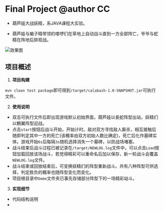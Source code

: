 # Final Project @author CC
- 葫芦娃大战妖精，系JAVA课程大实验。

- 葫芦娃与蝎子精带领的喽啰们在草地上自动战斗直到一方全部阵亡，爷爷与蛇精在阵地后排观战。

![效果图](C:\Users\CC\Desktop\pic.JPG)
## 项目概述
1. **项目构建**

  `mvn clean test package`即可得到`/target/calabash-1.0-SNAPSHOT.jar`可执行文件。

2. **使用说明**

  - 双击可执行文件后即出现游戏默认初始界面，葫芦娃以長蛇阵型出站，妖精们以鶴翼阵型迎战。
  - 点击`start`按钮后战斗开始，开始计时。敌对双方寻找敌人厮杀，相互接触后随即判定其中一方的死亡(该概率由双方初始人数比确定)，死亡后化作墓碑实体。游戏开始`6s`后每隔`3s`随机选择消失一个墓碑，以防战场堵塞。
  - 战斗结束后战斗过程已被记录在`/target/NEWLOG.log`文件中，可以点击`Load`按钮加载回放该场战斗，若觉得精彩可以重命名后加以保存，新一轮战斗会覆盖`NEWLOG.log`文件。
  - 战斗结束或回放结束后，可变换妖精们的阵型重新战斗。共有八种阵型可供选择，判定胜负的概率也随阵型变化而变化。
  - 项目根目录中`Demo`文件夹已事先存储部分阵型下的一场精彩站斗。

3. **实现细节**

- 代码结构说明
- 